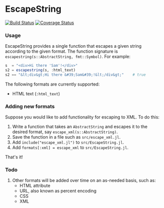 # EscapeString

[![Build Status](https://travis-ci.org/JockLawrie/EscapeString.jl.svg?branch=master)](https://travis-ci.org/JockLawrie/EscapeString.jl)
[![Coverage Status](http://codecov.io/github/JockLawrie/EscapeString.jl/coverage.svg?branch=master)](http://codecov.io/github/JockLawrie/EscapeString.jl?branch=master)


### Usage
EscapeString provides a single function that escapes a given string according to the given format. The function signature is `escapestring(s::AbstractString, fmt::Symbol)`. For example:
```julia
s  = "<div>Hi there 'Sam'!</div>"
s2 = escapestring(s, :html_text)
s2 == "&lt;div&gt;Hi there &#39;Sam&#39;!&lt;/div&gt;"    # true
```

The following formats are currently supported:
- HTML text (`:html_text`)


### Adding new formats
Suppose you would like to add functionality for escaping to XML. To do this:

1. Write a function that takes an `AbstractString` and escapes it to the desired format, say `escape_xml(s::AbstractString)`.
2. Save the function in a file such as `src/escape_xml.jl`.
3. Add `include("escape_xml.jl")` to `src/EscapeString.jl`.
4. Add `formats[:xml] = escape_xml` to `src/EscapeString.jl`.

That's it!


### Todo
1. Other formats will be added over time on an as-needed basis, such as:
    - HTML attribute
    - URL, also known as percent encoding
    - CSS
    - XML

